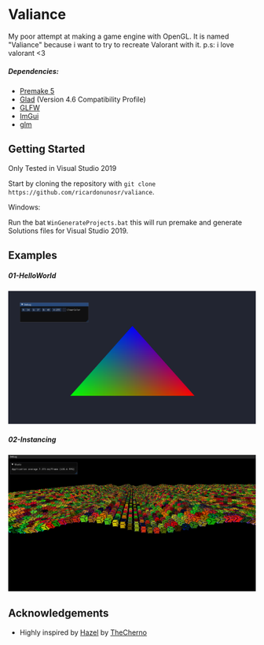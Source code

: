 # Valiance

My poor attempt at making a game engine with OpenGL.
It is named "Valiance" because i want to try to recreate Valorant with it.
p.s: i love valorant <3


##### Dependencies:
- [Premake 5](https://github.com/premake/premake-core)
- [Glad](https://github.com/Dav1dde/glad) (Version 4.6 Compatibility Profile) 
- [GLFW](https://github.com/glfw/glfw) 
- [ImGui](https://github.com/ocornut/imgui) 
- [glm](https://github.com/g-truc/glm)

## Getting Started

Only Tested in Visual Studio 2019

Start by cloning the repository with `git clone https://github.com/ricardonunosr/valiance`.

Windows:

Run the bat `WinGenerateProjects.bat` this will run premake and generate Solutions files for Visual Studio 2019.

## Examples

##### 01-HelloWorld
<p align="center">
  <img src="Examples/01-HelloWorld/assets/01-HelloWorld.png" />
</p>

##### 02-Instancing
<p align="center">
  <img src="Examples/02-Instancing/assets/02-Instancing.png" />
</p>

## Acknowledgements

- Highly inspired by [Hazel](https://github.com/TheCherno/Hazel) by [TheCherno](https://github.com/TheCherno)
